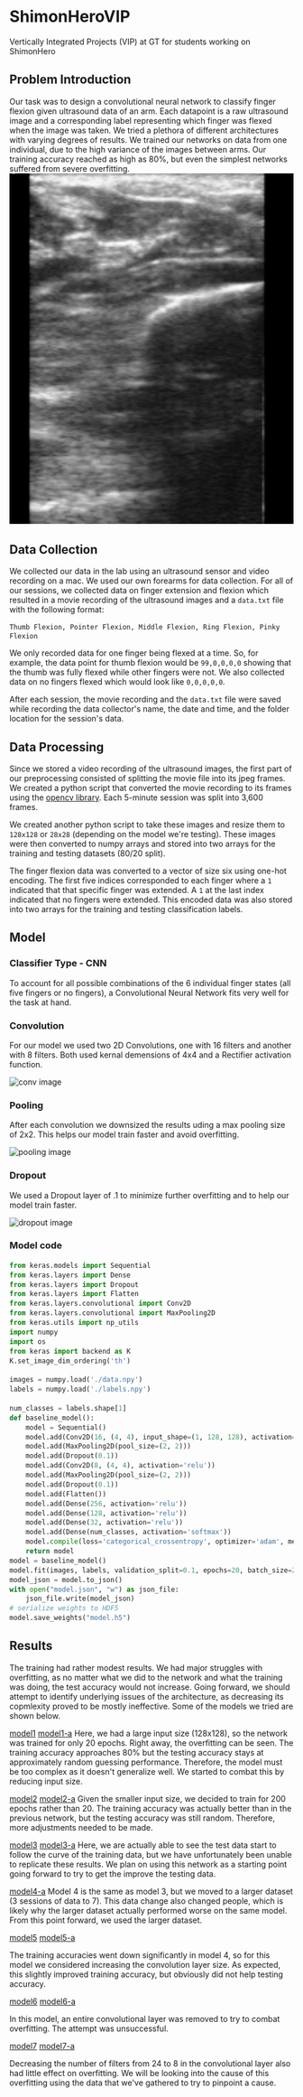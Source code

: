# ShimonHeroVIP
Vertically Integrated Projects (VIP) at GT for students working on ShimonHero

## Problem Introduction
Our task was to design a convolutional neural network to classify finger flexion given ultrasound data of an arm. Each datapoint is a raw ultrasound image and a corresponding label representing which finger was flexed when the image was taken. We tried a plethora of different architectures with varying degrees of results. We trained our networks on data from one individual, due to the high variance of the images between arms. Our training accuracy reached as high as 80%, but even the simplest networks suffered from severe overfitting.
![intro_image](https://github.com/VIPGatechFall2017/ShimonHeroVIP/blob/Jared/results/frame1.jpg)

## Data Collection
We collected our data in the lab using an ultrasound sensor and video recording on a mac. We used our own forearms for data collection. For all of our sessions, we collected data on finger extension and flexion which resulted in a movie recording of the ultrasound images and a ```data.txt``` file with the following format:
```
Thumb Flexion, Pointer Flexion, Middle Flexion, Ring Flexion, Pinky Flexion
```

We only recorded data for one finger being flexed at a time. So, for example, the data point for thumb flexion would be ```99,0,0,0,0``` showing that the thumb was fully flexed while other fingers were not. We also collected data on no fingers flexed which would look like ```0,0,0,0,0```.

After each session, the movie recording and the ```data.txt``` file were saved while recording the data collector's name, the date and time, and the folder location for the session's data.

## Data Processing
Since we stored a video recording of the ultrasound images, the first part of our preprocessing consisted of splitting the movie file into its jpeg frames. We created a python script that converted the movie recording to its frames using the [opencv library](https://docs.opencv.org/3.3.0/index.html). Each 5-minute session was split into 3,600 frames.

We created another python script to take these images and resize them to ```128x128``` or ```28x28``` (depending on the model we're testing). These images were then converted to numpy arrays and stored into two arrays for the training and testing datasets (80/20 split).

The finger flexion data was converted to a vector of size six using one-hot encoding. The first five indices corresponded to each finger where a ```1``` indicated that that specific finger was extended. A ```1``` at the last index indicated that no fingers were extended. This encoded data was also stored into two arrays for the training and testing classification labels.

## Model
### Classifier Type - CNN
To account for all possible combinations of the 6 individual finger states (all five fingers or no fingers), a Convolutional Neural Network fits very well for the task at hand. 

### Convolution
For our model we used two 2D Convolutions, one with 16 filters and another with 8 filters. Both used kernal demensions of 4x4 and a Rectifier activation function.

![conv image](http://colah.github.io/posts/2014-07-Understanding-Convolutions/img/RiverTrain-ImageConvDiagram.png)

### Pooling
After each convolution we downsized the results uding a max pooling size of 2x2. This helps our model train faster and avoid overfitting.

![pooling image](https://qph.ec.quoracdn.net/main-qimg-8afedfb2f82f279781bfefa269bc6a90)

### Dropout
We used a Dropout layer of .1 to minimize further overfitting and to help our model train faster.

![dropout image](https://cambridgespark.com/content/tutorials/convolutional-neural-networks-with-keras/figures/drop.png)

### Model code
```python
from keras.models import Sequential
from keras.layers import Dense
from keras.layers import Dropout
from keras.layers import Flatten
from keras.layers.convolutional import Conv2D
from keras.layers.convolutional import MaxPooling2D
from keras.utils import np_utils
import numpy
import os
from keras import backend as K 
K.set_image_dim_ordering('th')

images = numpy.load('./data.npy')
labels = numpy.load('./labels.npy')

num_classes = labels.shape[1]
def baseline_model():
    model = Sequential()
    model.add(Conv2D(16, (4, 4), input_shape=(1, 128, 128), activation='relu'))
    model.add(MaxPooling2D(pool_size=(2, 2)))
    model.add(Dropout(0.1))
    model.add(Conv2D(8, (4, 4), activation='relu'))
    model.add(MaxPooling2D(pool_size=(2, 2)))
    model.add(Dropout(0.1))
    model.add(Flatten())
    model.add(Dense(256, activation='relu'))
    model.add(Dense(128, activation='relu'))
    model.add(Dense(32, activation='relu'))
    model.add(Dense(num_classes, activation='softmax'))
    model.compile(loss='categorical_crossentropy', optimizer='adam', metrics=['accuracy'])
    return model
model = baseline_model()
model.fit(images, labels, validation_split=0.1, epochs=20, batch_size=200, verbose=2)
model_json = model.to_json()
with open("model.json", "w") as json_file:
    json_file.write(model_json)
# serialize weights to HDF5
model.save_weights("model.h5")
```

## Results
The training had rather modest results. We had major struggles with overfitting, as no matter what we did to the network and what the training was doing, the test accuracy would not increase. Going forward, we should attempt to identify underlying issues of the architecture, as decreasing its copmlexity proved to be mostly ineffective. Some of the models we tried are shown below.

[model1](https://github.com/VIPGatechFall2017/ShimonHeroVIP/blob/Jared/results/Model%201.png)
[model1-a](https://github.com/VIPGatechFall2017/ShimonHeroVIP/blob/Jared/results/Model%201%20-%20Analysis.jpg)
Here, we had a large input size (128x128), so the network was trained for only 20 epochs. Right away, the overfitting can be seen. The training accuracy approaches 80% but the testing accuracy stays at approximately random guessing performance. Therefore, the model must be too complex as it doesn't generalize well. We started to combat this by reducing input size.

[model2](https://github.com/VIPGatechFall2017/ShimonHeroVIP/blob/Jared/results/Model%202.png)
[model2-a](https://github.com/VIPGatechFall2017/ShimonHeroVIP/blob/Jared/results/Model%202%20-%20Analysis.jpg)
Given the smaller input size, we decided to train for 200 epochs rather than 20. The training accuracy was actually better than in the previous network, but the testing accuracy was still random. Therefore, more adjustments needed to be made.

[model3](https://github.com/VIPGatechFall2017/ShimonHeroVIP/blob/Jared/results/Model%203.png)
[model3-a](https://github.com/VIPGatechFall2017/ShimonHeroVIP/blob/Jared/results/Model%203%20-%20Analysis.jpg)
Here, we are actually able to see the test data start to follow the curve of the training data, but we have unfortunately been unable to replicate these results. We plan on using this network as a starting point going forward to try to get the improve the testing data.

[model4-a](https://github.com/VIPGatechFall2017/ShimonHeroVIP/blob/Jared/results/Model%204%20-%20Analysis.jpg)
Model 4 is the same as model 3, but we moved to a larger dataset (3 sessions of data to 7). This data change also changed people, which is likely why the larger dataset actually performed worse on the same model. From this point forward, we used the larger dataset.

[model5](https://github.com/VIPGatechFall2017/ShimonHeroVIP/blob/Jared/results/Model%205.png)
[model5-a](https://github.com/VIPGatechFall2017/ShimonHeroVIP/blob/Jared/results/Model%205%20-%20Analysis.jpg)

The training accuracies went down significantly in model 4, so for this model we considered increasing the convolution layer size. As expected, this slightly improved training accuracy, but obviously did not help testing accuracy.

[model6](https://github.com/VIPGatechFall2017/ShimonHeroVIP/blob/Jared/results/Model%206.png)
[model6-a](https://github.com/VIPGatechFall2017/ShimonHeroVIP/blob/Jared/results/Model%206%20-%20Analysis.jpg)

In this model, an entire convolutional layer was removed to try to combat overfitting. The attempt was unsuccessful.

[model7](https://github.com/VIPGatechFall2017/ShimonHeroVIP/blob/Jared/results/Model%207.png)
[model7-a](https://github.com/VIPGatechFall2017/ShimonHeroVIP/blob/Jared/results/Model%207%20-%20Analysis.jpg)

Decreasing the number of filters from 24 to 8 in the convolutional layer also had little effect on overfitting. We will be looking into the cause of this overfitting using the data that we've gathered to try to pinpoint a cause. 
